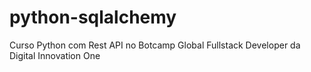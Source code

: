 # python-sqlalchemy
Curso Python com Rest API no Botcamp Global Fullstack Developer da Digital Innovation One
